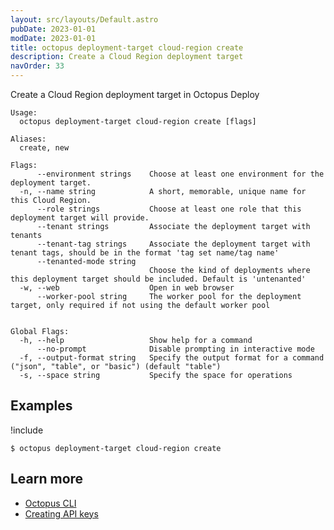 ```yaml
---
layout: src/layouts/Default.astro
pubDate: 2023-01-01
modDate: 2023-01-01
title: octopus deployment-target cloud-region create
description: Create a Cloud Region deployment target
navOrder: 33
---
```


Create a Cloud Region deployment target in Octopus Deploy


```
Usage:
  octopus deployment-target cloud-region create [flags]

Aliases:
  create, new

Flags:
      --environment strings    Choose at least one environment for the deployment target.
  -n, --name string            A short, memorable, unique name for this Cloud Region.
      --role strings           Choose at least one role that this deployment target will provide.
      --tenant strings         Associate the deployment target with tenants
      --tenant-tag strings     Associate the deployment target with tenant tags, should be in the format 'tag set name/tag name'
      --tenanted-mode string   
                               Choose the kind of deployments where this deployment target should be included. Default is 'untenanted'
  -w, --web                    Open in web browser
      --worker-pool string     The worker pool for the deployment target, only required if not using the default worker pool


Global Flags:
  -h, --help                   Show help for a command
      --no-prompt              Disable prompting in interactive mode
  -f, --output-format string   Specify the output format for a command ("json", "table", or "basic") (default "table")
  -s, --space string           Specify the space for operations

```

## Examples

!include <samples-instance>


```
$ octopus deployment-target cloud-region create

```

## Learn more

- [Octopus CLI](/docs/octopus-rest-api/cli)
- [Creating API keys](/docs/octopus-rest-api/how-to-create-an-api-key)